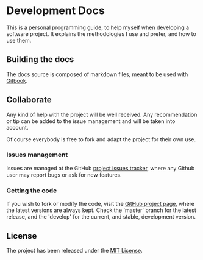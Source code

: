 # Development Docs

This is a personal programming guide, to help myself when developing a software project. It explains the methodologies I use and prefer, and how to use them.

## Building the docs

The docs source is composed of markdown files, meant to be used with [Gitbook][gitbook].

## Collaborate

Any kind of help with the project will be well received. Any recommendation or tip can be added to the issue management and will be taken into account.

Of course everybody is free to fork and adapt the project for their own use.

### Issues management

Issues are managed at the GitHub [project issues tracker][issues], where any Github user may report bugs or ask for new features.

### Getting the code


If you wish to fork or modify the code, visit the [GitHub project page][scm], where the latest versions are always kept. Check the 'master' branch for the latest release, and the 'develop' for the current, and stable, development version.

## License

The project has been released under the [MIT License][license].

[issues]: https://github.com/bernardo-mg/development-docs/issues
[license]: http://www.opensource.org/licenses/mit-license.php
[scm]: https://github.com/bernardo-mg/development-docs

[gitbook]: https://www.gitbook.com/
